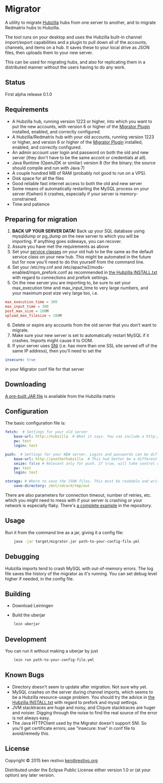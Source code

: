 # Migrator

A utility to migrate [Hubzilla](https://github.com/redmatrix/hubzilla) hubs from one server to another, and to migrate Redmatrix hubs to Hubzilla.

The tool runs on your desktop and uses the Hubzilla built-in channel import/export capabilities and a plugin to pull down all of the accounts, channels, and items on a hub. It saves these to your local drive as JSON files, then uploads them to your new server.

This can be used for migrating hubs, and also for replicating them in a distributed manner without the users having to do any work.

## Status

First alpha release 0.1.0

## Requirements

- A Hubzilla hub, running version 1223 or higher, into which you want to put the new accounts, with version 6 or higher of the [Migrator Plugin](https://github.com/kenrestivo/migrator-plugin) installed, enabled, and correctly configured.
- A Hubzilla/Redmatrix hub with your old accounts, running version 1223 or higher, and version 6 or higher of the [Migrator Plugin](https://github.com/kenrestivo/migrator-plugin) installed, enabled, and correctly configured.
- An admin account user login and password on both the old and new server (they don't have to be the same accont or credentials at all).
- Java Runtime (OpenJDK or similar) version 8 (for the binary; the source should compile and run with Java 7)
- A couple hundred MB of RAM (probably not good to run on a VPS).
- Disk space for all the files
- Good reliable fast internet access to both the old and new server
- Some means of automatically restarting the MySQL process on your server if(when) it crashes, especially if your server is memory-constrained.
- Time and patience


## Preparing for migration

1. __BACK UP YOUR SERVER DATA!__ Back up your SQL database using mysqldump or pg_dump on the new server to which you will be importing. If anything goes sideways, you can recover.
2. Assure you have met the requirements as above
3. Set your [service classes](https://hubzilla.nl/help/service_classes) on your old hub to be the same as the default service class on your new hub. This might be automated in the future but for now you'll need to do this yourself from the command line.
4. Set your /etc/my.cnf and /etc/apache2/mods-enabled/mpm_prefork.conf as recommended in [the Hubzilla INSTALL.txt](https://github.com/redmatrix/hubzilla/blob/master/install/INSTALL.txt#L346) with regard to connections and prefork settings.
5. On the new server you are importing to, be sure to set your max_execution time and max_input_time to very large numbers, and your maximum post size very large too, i.e.
```conf
max_execution_time = 300
max_input_time = 300
post_max_size = 100M
upload_max_filesize = 100M

```
6. Delete or expire any accounts from the old server that you don't want to migrate.
7. Make sure your new server is set to automatically restart MySQL if it crashes. Imports might cause it to OOM.
8. If your server uses [SNI](https://en.wikipedia.org/wiki/Server_Name_Indication) (i.e. has more than one SSL site served off of the same IP address), then you'll need to set the
```yaml
insecure: true
```
in your Migrator conf file for that server

## Downloading

[A pre-built JAR file](https://hub.spaz.org/cloud/bamfic/migrator/migrator.jar) is available from the Hubzilla matrix


## Configuration

The basic configuration file is:
```yaml
fetch:  # Settings for your old server
    base-url: http://hubzilla  # What it says. You can include a http://host:port too.
    pw: test  
    login: test

push:  # Settings for your NEW server. Logins and passwords can be different.
    base-url: http://anotherhubzilla  # This had better be a different URL than your old server!
    seize: false # Relevant only for push. If true, will take control of the imported channels from other hubs.
    pw: test
    login: test

storage: # Where to save the JSON files. This must be readable and writable.
    save-directory: /mnt/sdcard/tmp/out

```
There are also parameters for connection timeout, number of retries, etc. which you might need to mess with if your server is crashing or your network is especially flaky. There's [a complete example](https://github.com/kenrestivo/migrator/blob/master/resources/config/complete-config.yml) in the repository.

## Usage

Run it from the command line as a jar, giving it a config file:

```sh
	java -jar target/migrator.jar path-to-your-config-file.yml
```

## Debugging
Hubzilla imports tend to crash MySQL with out-of-memory errors. The log file saves the history of the migrator as it's running. You can set debug level higher if needed, in the config file.


## Building

- Download Leiningen

- Build the uberjar
```sh
	lein uberjar
```
## Development

You can run it without making a uberjar by just
```sh
	lein run path-to-your-config-file.yml
```

## Known Bugs

- Directory doesn't seem to update after migration. Not sure why yet.
- MySQL crashes on the server during channel imports, which seems to be a Hubzilla resource-usage problem. You should try the advice in [the Hubzilla INSTALL.txt](https://github.com/redmatrix/hubzilla/blob/master/install/INSTALL.txt#L346) with regard to prefork and mysql settings.
- JVM stacktraces are huge and noisy, and Clojure stacktraces are huger and noisier. Digging through the noise to find the real source of the error is not always easy.
- The Java HTTPClient used by the Migrator doesn't support SNI. So you'll get certificate errors; use "insecure: true" in conf file to avoid/remedy this.

## License

Copyright © 2015 ken restivo <ken@restivo.org>

Distributed under the Eclipse Public License either version 1.0 or (at
your option) any later version.
